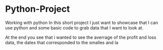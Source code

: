 # Python-Project
Working with python
In this short project I just want to showcase that I can use python and some basic code to grab data that I want to look at.

At the end you see that i wanted to see the averrage of the profit and loss data, the dates that corresponded to the smalles and la